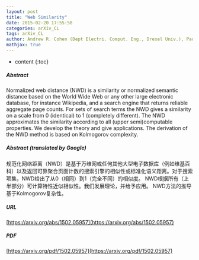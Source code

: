 ```yaml
---
layout: post
title: "Web Similarity"
date: 2015-02-20 17:55:58
categories: arXiv_CL
tags: arXiv_CL
author: Andrew R. Cohen (Dept Electri. Comput. Eng., Drexel Univ.), Paul M.B. Vitanyi (CWI and University of Amsterdam & Drexel University)
mathjax: true
---
```


* content
{:toc}

##### Abstract
Normalized web distance (NWD) is a similarity or normalized semantic distance based on the World Wide Web or any other large electronic database, for instance Wikipedia, and a search engine that returns reliable aggregate page counts. For sets of search terms the NWD gives a similarity on a scale from 0 (identical) to 1 (completely different). The NWD approximates the similarity according to all (upper semi)computable properties. We develop the theory and give applications. The derivation of the NWD method is based on Kolmogorov complexity.

##### Abstract (translated by Google)
规范化网络距离（NWD）是基于万维网或任何其他大型电子数据库（例如维基百科）以及返回可靠聚合页面计数的搜索引擎的相似性或标准化语义距离。对于搜索项集，NWD给出了从0（相同）到1（完全不同）的相似度。 NWD根据所有（上半部分）可计算特性近似相似性。我们发展理论，并给予应用。 NWD方法的推导基于Kolmogorov复杂性。

##### URL
[https://arxiv.org/abs/1502.05957](https://arxiv.org/abs/1502.05957)

##### PDF
[https://arxiv.org/pdf/1502.05957](https://arxiv.org/pdf/1502.05957)

